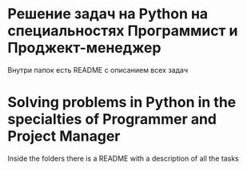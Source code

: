 # Решение задач на Python на специальностях Программист и Проджект-менеджер
Внутри папок есть README с описанием всех задач

# Solving problems in Python in the specialties of Programmer and Project Manager
Inside the folders there is a README with a description of all the tasks
